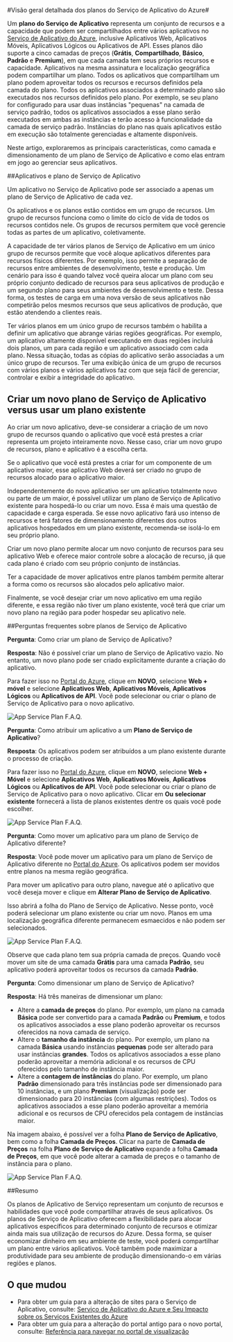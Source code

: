 <properties 
	pageTitle="Visão geral detalhada de planos do Serviço de Aplicativo do Azure" 
	description="Saiba como os planos do Serviço de Aplicativo para o Serviço de Aplicativo do Azure funcionam e como eles beneficiam sua experiência de gerenciamento." 
	services="app-service" 
	documentationCenter="" 
	authors="btardif" 
	manager="wpickett" 
	editor=""/>

<tags 
	ms.service="app-service" 
	ms.workload="web" 
	ms.tgt_pltfrm="na" 
	ms.devlang="na" 
	ms.topic="article" 
	ms.date="03/24/2014" 
	ms.author="byvinyal"/>

#Visão geral detalhada dos planos do Serviço de Aplicativo do Azure#

Um **plano do Serviço de Aplicativo** representa um conjunto de recursos e a capacidade que podem ser compartilhados entre vários aplicativos no [Serviço de Aplicativo do Azure](http://go.microsoft.com/fwlink/?LinkId=529714), inclusive Aplicativos Web, Aplicativos Móveis, Aplicativos Lógicos ou Aplicativos de API. Esses planos dão suporte a cinco camadas de preços (**Grátis**, **Compartilhado**, **Básico**, **Padrão** e **Premium**), em que cada camada tem seus próprios recursos e capacidade. Aplicativos na mesma assinatura e localização geográfica podem compartilhar um plano. Todos os aplicativos que compartilham um plano podem aproveitar todos os recursos e recursos definidos pela camada do plano. Todos os aplicativos associados a determinado plano são executados nos recursos definidos pelo plano. Por exemplo, se seu plano for configurado para usar duas instâncias "pequenas" na camada de serviço padrão, todos os aplicativos associados a esse plano serão executados em ambas as instâncias e terão acesso à funcionalidade da camada de serviço padrão. Instâncias do plano nas quais aplicativos estão em execução são totalmente gerenciadas e altamente disponíveis.

Neste artigo, exploraremos as principais características, como camada e dimensionamento de um plano de Serviço de Aplicativo e como elas entram em jogo ao gerenciar seus aplicativos.

##Aplicativos e plano de Serviço de Aplicativo

Um aplicativo no Serviço de Aplicativo pode ser associado a apenas um plano de Serviço de Aplicativo de cada vez. 

Os aplicativos e os planos estão contidos em um grupo de recursos. Um grupo de recursos funciona como o limite do ciclo de vida de todos os recursos contidos nele. Os grupos de recursos permitem que você gerencie todas as partes de um aplicativo, coletivamente.

A capacidade de ter vários planos de Serviço de Aplicativo em um único grupo de recursos permite que você aloque aplicativos diferentes para recursos físicos diferentes. Por exemplo, isso permite a separação de recursos entre ambientes de desenvolvimento, teste e produção. Um cenário para isso é quando talvez você queira alocar um plano com seu próprio conjunto dedicado de recursos para seus aplicativos de produção e um segundo plano para seus ambientes de desenvolvimento e teste. Dessa forma, os testes de carga em uma nova versão de seus aplicativos não competirão pelos mesmos recursos que seus aplicativos de produção, que estão atendendo a clientes reais.

Ter vários planos em um único grupo de recursos também o habilita a definir um aplicativo que abrange várias regiões geográficas. Por exemplo, um aplicativo altamente disponível executando em duas regiões incluirá dois planos, um para cada região e um aplicativo associado com cada plano. Nessa situação, todas as cópias do aplicativo serão associadas a um único grupo de recursos. Ter uma exibição única de um grupo de recursos com vários planos e vários aplicativos faz com que seja fácil de gerenciar, controlar e exibir a integridade do aplicativo.

## Criar um novo plano de Serviço de Aplicativo versus usar um plano existente

Ao criar um novo aplicativo, deve-se considerar a criação de um novo grupo de recursos quando o aplicativo que você está prestes a criar representa um projeto inteiramente novo. Nesse caso, criar um novo grupo de recursos, plano e aplicativo é a escolha certa.

Se o aplicativo que você está prestes a criar for um componente de um aplicativo maior, esse aplicativo Web deverá ser criado no grupo de recursos alocado para o aplicativo maior.

Independentemente do novo aplicativo ser um aplicativo totalmente novo ou parte de um maior, é possível utilizar um plano de Serviço de Aplicativo existente para hospedá-lo ou criar um novo. Essa é mais uma questão de capacidade e carga esperada. Se esse novo aplicativo fará uso intenso de recursos e terá fatores de dimensionamento diferentes dos outros aplicativos hospedados em um plano existente, recomenda-se isolá-lo em seu próprio plano.

Criar um novo plano permite alocar um novo conjunto de recursos para seu aplicativo Web e oferece maior controle sobre a alocação de recurso, já que cada plano é criado com seu próprio conjunto de instâncias.
 
Ter a capacidade de mover aplicativos entre planos também permite alterar a forma como os recursos são alocados pelo aplicativo maior.
 
Finalmente, se você desejar criar um novo aplicativo em uma região diferente, e essa região não tiver um plano existente, você terá que criar um novo plano na região para poder hospedar seu aplicativo nele.

##Perguntas frequentes sobre planos de Serviço de Aplicativo

**Pergunta**: Como criar um plano de Serviço de Aplicativo?

**Resposta**: Não é possível criar um plano de Serviço de Aplicativo vazio. No entanto, um novo plano pode ser criado explicitamente durante a criação do aplicativo.

Para fazer isso no [Portal do Azure](http://go.microsoft.com/fwlink/?LinkId=529715), clique em **NOVO**, selecione **Web + móvel** e selecione **Aplicativos Web**, **Aplicativos Móveis**, **Aplicativos Lógicos** ou **Aplicativos de API**. Você pode selecionar ou criar o plano de Serviço de Aplicativo para o novo aplicativo.
 
![App Service Plan F.A.Q.](./media/azure-web-sites-web-hosting-plans-in-depth-overview/azure-web-sites-web-hosting-plans-in-depth-overview01.png)

**Pergunta**: Como atribuir um aplicativo a um **Plano de Serviço de Aplicativo**?

**Resposta**: Os aplicativos podem ser atribuídos a um plano existente durante o processo de criação.

Para fazer isso no [Portal do Azure](http://portal.azure.com), clique em **NOVO**, selecione **Web + Móvel** e selecione **Aplicativos Web**, **Aplicativos Móveis**, **Aplicativos Lógicos** ou **Aplicativos de API**. Você pode selecionar ou criar o plano de Serviço de Aplicativo para o novo aplicativo. Clicar em **Ou selecionar existente** fornecerá a lista de planos existentes dentre os quais você pode escolher.

![App Service Plan F.A.Q.](./media/azure-web-sites-web-hosting-plans-in-depth-overview/azure-web-sites-web-hosting-plans-in-depth-overview02.png)
 
**Pergunta**: Como mover um aplicativo para um plano de Serviço de Aplicativo diferente?

**Resposta**: Você pode mover um aplicativo para um plano de Serviço de Aplicativo diferente no [Portal do Azure](http://portal.azure.com). Os aplicativos podem ser movidos entre planos na mesma região geográfica.

Para mover um aplicativo para outro plano, navegue até o aplicativo que você deseja mover e clique em **Alterar Plano de Serviço de Aplicativo**.
 
Isso abrirá a folha do Plano de Serviço de Aplicativo. Nesse ponto, você poderá selecionar um plano existente ou criar um novo. Planos em uma localização geográfica diferente permanecem esmaecidos e não podem ser selecionados.

![App Service Plan F.A.Q.](./media/azure-web-sites-web-hosting-plans-in-depth-overview/azure-web-sites-web-hosting-plans-in-depth-overview03.png)

Observe que cada plano tem sua própria camada de preços. Quando você mover um site de uma camada **Grátis** para uma camada **Padrão**, seu aplicativo poderá aproveitar todos os recursos da camada **Padrão**.

**Pergunta**: Como dimensionar um plano de Serviço de Aplicativo?

**Resposta**: Há três maneiras de dimensionar um plano:

- Altere a **camada de preços** do plano. Por exemplo, um plano na camada **Básica** pode ser convertido para a camada **Padrão** ou **Premium**, e todos os aplicativos associados a esse plano poderão aproveitar os recursos oferecidos na nova camada de serviço.
- Altere o **tamanho da instância** do plano. Por exemplo, um plano na camada **Básica** usando instâncias **pequenas** pode ser alterado para usar instâncias **grandes**. Todos os aplicativos associados a esse plano poderão aproveitar a memória adicional e os recursos de CPU oferecidos pelo tamanho de instância maior.
- Altere a **contagem de instâncias** do plano. Por exemplo, um plano **Padrão** dimensionado para três instâncias pode ser dimensionado para 10 instâncias, e um plano **Premium** (visualização) pode ser dimensionado para 20 instâncias (com algumas restrições). Todos os aplicativos associados a esse plano poderão aproveitar a memória adicional e os recursos de CPU oferecidos pela contagem de instâncias maior.

Na imagem abaixo, é possível ver a folha **Plano de Serviço de Aplicativo**, bem como a folha **Camada de Preços**. Clicar na parte de **Camada de Preços** na folha **Plano de Serviço de Aplicativo** expande a folha **Camada de Preços**, em que você pode alterar a camada de preços e o tamanho de instância para o plano.
 
![App Service Plan F.A.Q.](./media/azure-web-sites-web-hosting-plans-in-depth-overview/azure-web-sites-web-hosting-plans-in-depth-overview04.png)

##Resumo

Os planos de Aplicativo de Serviço representam um conjunto de recursos e habilidades que você pode compartilhar através de seus aplicativos. Os planos de Serviço de Aplicativo oferecem a flexibilidade para alocar aplicativos específicos para determinado conjunto de recursos e otimizar ainda mais sua utilização de recursos do Azure. Dessa forma, se quiser economizar dinheiro em seu ambiente de teste, você poderá compartilhar um plano entre vários aplicativos. Você também pode maximizar a produtividade para seu ambiente de produção dimensionando-o em várias regiões e planos.

## O que mudou

* Para obter um guia para a alteração de sites para o Serviço de Aplicativo, consulte: [Serviço de Aplicativo do Azure e Seu Impacto sobre os Serviços Existentes do Azure](http://go.microsoft.com/fwlink/?LinkId=529714)
* Para obter um guia para a alteração do portal antigo para o novo portal, consulte: [Referência para navegar no portal de visualização](http://go.microsoft.com/fwlink/?LinkId=529715)

<!--HONumber=49-->